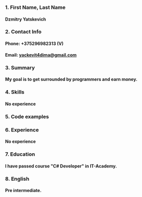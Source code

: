### 1. First Name, Last Name 
#### Dzmitry Yatskevich
### 2. Contact Info 
#### Phone: +375296982313 (V)
#### Email: yackevit4dima@gmail.com
### 3. Summary 
#### My goal is to get surrounded by programmers and earn money.
### 4. Skills 
#### No experience
### 5. Code examples 
### 6. Experience 
#### No experience
### 7. Education 
#### I have passed course "C# Developer" in IT-Academy.
### 8. English 
#### Pre intermediate.
